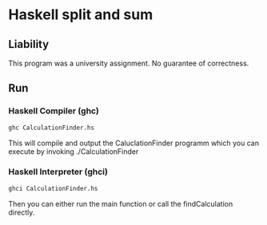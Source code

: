 # Haskell split and sum

## Liability

This program was a university assignment. No guarantee of correctness.

## Run

### Haskell Compiler (ghc)

```bash
ghc CalculationFinder.hs
```

This will compile and output the CaluclationFinder programm which you can execute by invoking ./CalculationFinder

### Haskell Interpreter (ghci)

```bash
ghci CalculationFinder.hs
```

Then you can either run the main function or call the findCalculation directly.